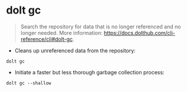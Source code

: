 ﻿# dolt gc

> Search the repository for data that is no longer referenced and no longer needed.
> More information: <https://docs.dolthub.com/cli-reference/cli#dolt-gc>.

- Cleans up unreferenced data from the repository:

`dolt gc`

- Initiate a faster but less thorough garbage collection process:

`dolt gc --shallow`
